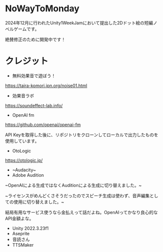 # NoWayToMonday
2024年12月に行われたUnity1WeekJamにおいて提出した2Dドット絵の短編ノベルゲームです。

絶賛修正のために開発中です！
# クレジット
- 無料効果音で遊ぼう！

https://taira-komori.jpn.org/noise01.html
- 効果音ラボ

https://soundeffect-lab.info/
- OpenAI fm

https://github.com/openai/openai-fm

API Keyを取得した後に、リポジトリをクローンしてローカルで出力したものを使用しています。
- OtoLogic

https://otologic.jp/

- ~Audacity~
- Adobe Audition

~OpenAIによる生成ではなくAuditionによる生成に切り替えました。~

~ライセンスがめんどくさそうだったのでスピーチ生成は使わず、音声編集としての使用に切り替えました。~

結局有用なサービス使うなら金払えって話だよね。OpenAIってかなり良心的なAPI金額よな。
- Unity 2022.3.23f1
- Aseprite
- 音読さん
- TTSMaker
